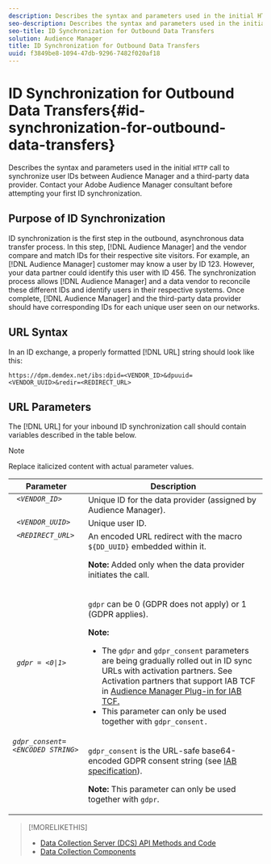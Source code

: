 ```yaml
---
description: Describes the syntax and parameters used in the initial HTTP call to synchronize user IDs between Audience Manager and a third-party data provider. Contact your Adobe Audience Manager consultant before attempting your first ID synchronization.
seo-description: Describes the syntax and parameters used in the initial HTTP call to synchronize user IDs between Audience Manager and a third-party data provider. Contact your Adobe Audience Manager consultant before attempting your first ID synchronization.
seo-title: ID Synchronization for Outbound Data Transfers
solution: Audience Manager
title: ID Synchronization for Outbound Data Transfers
uuid: f3849be8-1094-47db-9296-7482f020af18
---
```


# ID Synchronization for Outbound Data Transfers{#id-synchronization-for-outbound-data-transfers}

Describes the syntax and parameters used in the initial `HTTP` call to synchronize user IDs between Audience Manager and a third-party data provider. Contact your Adobe Audience Manager consultant before attempting your first ID synchronization.

<!-- c_id_sync_out.xml -->

## Purpose of ID Synchronization

ID synchronization is the first step in the outbound, asynchronous data transfer process. In this step, [!DNL Audience Manager] and the vendor compare and match IDs for their respective site visitors. For example, an [!DNL Audience Manager] customer may know a user by ID 123. However, your data partner could identify this user with ID 456. The synchronization process allows [!DNL Audience Manager] and a data vendor to reconcile these different IDs and identify users in their respective systems. Once complete, [!DNL Audience Manager] and the third-party data provider should have corresponding IDs for each unique user seen on our networks.

## URL Syntax

In an ID exchange, a properly formatted [!DNL URL] string should look like this:

```
https://dpm.demdex.net/ibs:dpid=<VENDOR_ID>&dpuuid=<VENDOR_UUID>&redir=<REDIRECT_URL>
```

## URL Parameters

The [!DNL URL] for your inbound ID synchronization call should contain variables described in the table below.

>[!NOTE]
>
>Replace italicized content with actual parameter values.

<table id="table_EB9F4246E2A34ABB8ED06EA458EB186F"> 
 <thead> 
  <tr> 
   <th colname="col1" class="entry"> Parameter </th> 
   <th colname="col2" class="entry"> Description </th> 
  </tr> 
 </thead>
 <tbody> 
  <tr valign="top"> 
   <td colname="col1"> <code> <i>&lt;VENDOR_ID&gt;</i> </code> </td> 
   <td colname="col2">Unique ID for the data provider (assigned by <span class="keyword"> Audience Manager</span>). </td> 
  </tr> 
  <tr valign="top"> 
   <td colname="col1"> <code> <i>&lt;VENDOR_UUID&gt;</i> </code> </td> 
   <td colname="col2"> Unique user ID. </td> 
  </tr> 
  <tr valign="top"> 
   <td colname="col1"> <code> <i>&lt;REDIRECT_URL&gt;</i> </code> </td> 
   <td colname="col2">An encoded URL redirect with the macro <code> ${DD_UUID}</code> embedded within it. <p><b>Note:</b> Added only when the data provider initiates the call. </p> </td> 
  </tr> 
    </tr> 
  <tr> 
   <td colname="col1"> <code> <i>gdpr = &lt;0|1&gt;</i> </code> </td> 
   <td colname="col2"> <p><code>gdpr</code> can be 0 (GDPR does not apply) or 1 (GDPR applies).</p><p><b>Note:</b> <ul><li>The <code>gdpr</code> and <code>gdpr_consent</code> parameters are being gradually rolled out in ID sync URLs with activation partners. See Activation partners that support IAB TCF in <a href="../../overview/data-security-and-privacy/aam-iab-plugin.md#aam-activation-partners">Audience Manager Plug-in for IAB TCF.</a></li><li>This parameter can only be used together with <code>gdpr_consent.</code></li></ul></p></td>
  </tr> 
    </tr> 
  <tr valign="top"> 
   <td colname="col1"> <code><i>gdpr_consent=&lt;ENCODED STRING&gt;</i> </code> </td> 
   <td colname="col2"><p><code>gdpr_consent</code> is the URL-safe base64-encoded GDPR consent string (see <a href="https://github.com/InteractiveAdvertisingBureau/GDPR-Transparency-and-Consent-Framework/blob/master/URL-based%20Consent%20Passing_%20Framework%20Guidance.md#specifications" format="http" scope="external"> IAB specification</a>).</p><p><b>Note:</b> This parameter can only be used together with <code>gdpr</code>.</p> </td> 
  </tr> 
 </tbody> 
</table>

>[!MORELIKETHIS]
>
>* [Data Collection Server (DCS) API Methods and Code](../../api/dcs-intro/dcs-event-calls/dcs-event-calls.md)
>* [Data Collection Components](../../reference/system-components/components-data-collection.md)
